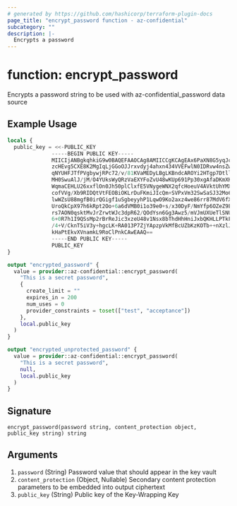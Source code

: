 ```yaml
---
# generated by https://github.com/hashicorp/terraform-plugin-docs
page_title: "encrypt_password function - az-confidential"
subcategory: ""
description: |-
  Encrypts a password
---
```


# function: encrypt_password

Encrypts a password string to be used with az-confidential_password data source

## Example Usage

```terraform
locals {
  public_key = <<-PUBLIC_KEY
              -----BEGIN PUBLIC KEY-----
              MIICIjANBgkqhkiG9w0BAQEFAAOCAg8AMIICCgKCAgEAx6PaXN8G5yqJc06mB+Ht
              zcHEvg5CXE8K2MgIqLjGGoOJJrxvdyj4ahxn434VVEFwlN0IDRvw4nsZwNOmXtQH
              qNYUHFJTfPVgbywjRPc72/v/81KVaMEDyLBgLKBndcAROYi2HTgp7DtllZGLCOFD
              MH0SwuAlJ/jM/O4YUksWyQRzVaEXYFoZvU48wKUp691Pp30xgAfaDKmXKXk/gJP+
              WqmaCEHLU26xxflOn0Jh50plClxfE5VNygeWNX2qfcHoeuV4AVktUhYMXXbaZar7
              cofVVg/Xb9RIDQtVtFEOBiOKLrDuFKmiJIcQm+SVPxVm32SwSaSJ32Mo68xc0VRZ
              lwWZsU88mgfB0irQGigf1uSgbeyyhP1LqwO9Ko2axz4we86rr87MdV6fXwyLzofD
              UroQkCpX97h6kRpt2Oo+6a6dVMB0i1o39e0+s/x30DyF/NmYfp6OZeZ9ESexNK+I
              rs7AON0qsktMvJrZrwtWJc3dpR62/QOdYsn6Gg3Awz5/mVJmUXUeTlSNUwLXvRcg
              6+0R7h1I9QSsMp2rBrReJic3xzeU48v1Nsx8bThdHhHniJxbQKHLLPTkFPvU1GVQ
              /4+V/CknT5iV3y+hgcLK+RA013P7ZjYApzpVkMfBcUZbKzKOTb++nXzlJrWwCc2b
              kHaPtEkvXVnamkL9RoClPnkCAwEAAQ==
              -----END PUBLIC KEY-----
              PUBLIC_KEY
}

output "encrypted_password" {
  value = provider::az-confidential::encrypt_password(
    "This is a secret password",
    {
      create_limit = ""
      expires_in = 200
      num_uses = 0
      provider_constraints = toset(["test", "acceptance"])
    },
    local.public_key
  )
}

output "encrypted_unprotected_password" {
  value = provider::az-confidential::encrypt_password(
    "This is a secret password",
    null,
    local.public_key
  )
}
```

## Signature

<!-- signature generated by tfplugindocs -->
```text
encrypt_password(password string, content_protection object, public_key string) string
```

## Arguments

<!-- arguments generated by tfplugindocs -->
1. `password` (String) Password value that should appear in the key vault
1. `content_protection` (Object, Nullable) Secondary content protection parameters to be embedded into  output ciphertext
1. `public_key` (String) Public key of the Key-Wrapping Key


